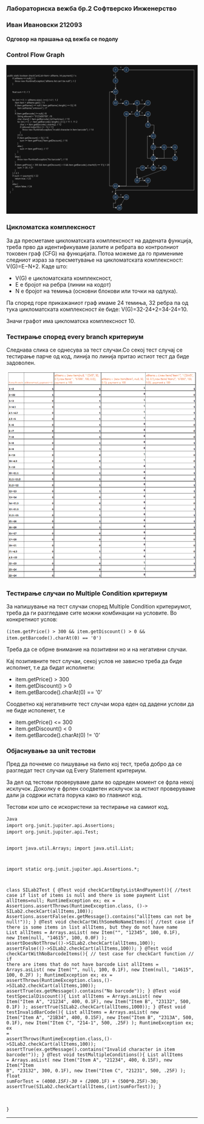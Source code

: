 <h3>Лабораториска вежба бр.2 Софтверско Инженерство</h3>
<h3> Иван Ивановски 212093</h3>
<h4>Одговор на прашања од вежба се подолу</h4>
<h3>Control Flow Graph</h3>
<img src="./SI_2024_lab2_resenie_CFG.PNG" alt="Slika na control flow graph na funckijata checkCart"/>
<h3>Цикломатска комплексност</h3>
<p>За да пресметаме цикломатската комплексност на дадената функција, треба прво да идентификуваме јазлите и ребрата во контролниот токовен граф (CFG) на функцијата.
Потоа можеме да го примениме следниот израз за пресметување на цикломатската комплексност:
V(G)=E−N+2. Каде што:</p>
<ul>
<li>V(G) е цикломатската комплексност,</li>
<li>E е бројот на ребра (линии на кодот)</li>
<li>N е бројот на темиња (основни блокови или точки на одлука).</li> 
</ul>
<p>Па според горе прикажаниот граф имаме 24 темиња, 32 ребра па од тука цикломатската комплексност ќе биде: V(G)=32-24+2=34-24=10.</p> 
<p>Значи графот има цикломатска комплексност 10.</p>
<h3>Тестирање според every branch критериум</h3>
<p>Следнава слика се однесува за тест случаи.Со секој тест случај се тестирање парче од код, линија по линија притао истиот тест да биде задоволен.</p>
<img src="SI_2024_lab2_every_branch_testiranje.PNG" alt="Mesto od slika so test slucai po every branch kriterium"/>
<h3>Тестирање случаи по Multiple Condition критериум</h3>
<p>За напишување на тест случаи според Multiple Condition критериумот, треба да ги разгледаме сите можни комбинации на условите. Во конкретниот услов:</p>
<code>(item.getPrice() > 300 && item.getDiscount() > 0 && item.getBarcode().charAt(0) == '0')</code>
<p>Треба да се обрне внимание на позитивни но и на негативни случаи.</p>
<p>Кај позитивните тест случаи, секој услов не зависно треба да биде исполнет, т.е да бидат исполнети:</p>
<ul>
    <li>item.getPrice() > 300</li>
    <li>item.getDiscount() > 0</li>
    <li>item.getBarcode().charAt(0) == '0'</li>
</ul>
<p>Соодветно кај негативните тест случаи мора еден од дадени услови да не биде исполенет, т.е  </p>
<ul>
    <li>item.getPrice() <= 300</li>
    <li>item.getDiscount() < 0</li>
    <li>item.getBarcode().charAt(0) != '0'</li>
</ul>
<h3>Објаснување за unit тестови</h3>
<p>Пред да почнеме со пишување на било кој тест, треба добро да се разгледат тест случаи од Every Statement критериум. </p>
<p>За дел од тестови проверуваме дали во одреден момент се фрла некој исклучок. Доколку е фрлен соодветен исклучок за истиот 
проверуваме дали ја содржи истата порука како во главниот код.</p>
<p>Тестови кои што се искористени за тестирање на самиот код.</p>
<code>Java
import org.junit.jupiter.api.Assertions;
import org.junit.jupiter.api.Test;

import java.util.Arrays;
import java.util.List;

import static org.junit.jupiter.api.Assertions.*;

class SILab2Test {
    @Test
    void checkCartEmptyListAndPayment(){
        //test case if list of items is null and there is some payment
        List<Item> allItems=null;
        RuntimeException ex;
        ex = Assertions.assertThrows(RuntimeException.class, ()-> SILab2.checkCart(allItems,100));
        Assertions.assertFalse(ex.getMessage().contains("allItems can not be null!"));
    }
    @Test
    void checkCartWithSomeNoNameItems(){
        //test case if there is some items in list allItems, but they do not have name
        List<Item> allItems = Arrays.asList(
                new Item("", "12345", 100, 0.1F),
                new Item(null, "14615", 100, 0.0F)
        );
        assertDoesNotThrow(()->SILab2.checkCart(allItems,100));
        assertFalse(()->SILab2.checkCart(allItems,100));
    }
    @Test
    void checkCartWithNoBarcodeItems(){
        // test case for checkCart function
        // if there are items that do not have barcode
        List<Item> allItems = Arrays.asList(
                new Item("", null, 100, 0.1F),
                new Item(null, "14615", 100, 0.2F)
        );
        RuntimeException ex;
        ex = assertThrows(RuntimeException.class,()->SILab2.checkCart(allItems,100));
        assertTrue(ex.getMessage().contains("No barcode"));
    }
    @Test
    void testSpecialDiscount(){
        List<Item> allItems = Arrays.asList(
                new Item("Item A", "21234", 400, 0.1F),
                new Item("Item B", "23132", 500, 0.1F)
        );
        assertTrue(SILab2.checkCart(allItems,1000));
    }
    @Test
    void testInvalidBarCode(){
        List<Item> allItems = Arrays.asList(
                new Item("Item A", "21B34", 400, 0.15F),
                new Item("Item B", "2313A", 500, 0.1F),
                new Item("Item C", "214-1", 500, .25F)
        );
        RuntimeException ex;
        ex = assertThrows(RuntimeException.class,()->SILab2.checkCart(allItems,100));
        assertTrue(ex.getMessage().contains("Invalid character in item barcode!"));
    }
    @Test
    void testMultipleConditions(){
        List<Item> allItems = Arrays.asList(
                new Item("Item A", "21234", 400, 0.15F),
                new Item("Item B", "23132", 300, 0.1F),
                new Item("Item C", "21231", 500, .25F)
        );
        float sumForTest = (400*0.15F)-30 + (200*0.1F) + (500*0.25F)-30;
        assertTrue(SILab2.checkCart(allItems,(int)sumForTest));
    }

}
</code>
<hr>
